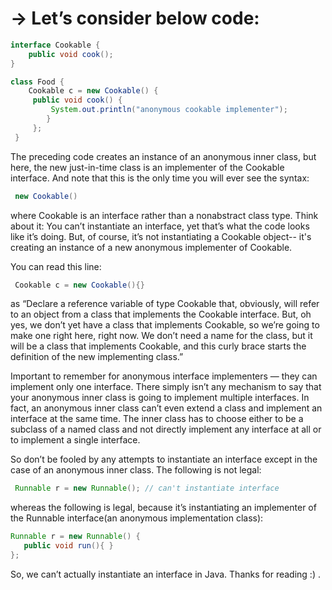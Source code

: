 
# -> Let’s consider below code:

```java
interface Cookable {
    public void cook();
}

class Food {
    Cookable c = new Cookable() {
     public void cook() {
         System.out.println("anonymous cookable implementer");
        }
     };
 }
```
 
The preceding code creates an instance of an anonymous inner class, but here, the new just-in-time class is an implementer of the Cookable interface. And note that this is the only time you will ever see the syntax:

```java
 new Cookable()

```

where Cookable is an interface rather than a nonabstract class type. Think about it: You can’t instantiate an interface, yet that’s what the code looks like it’s doing. But, of course, it’s not instantiating a Cookable object-- it's creating an instance of a new anonymous implementer of Cookable.

You can read this line:
```java
 Cookable c = new Cookable(){}
```
as “Declare a reference variable of type Cookable that, obviously, will refer to an object from a class that implements the Cookable interface. But, oh yes, we don’t yet have a class that implements Cookable, so we’re going to make one right here, right now. We don’t need a name for the class, but it will be a class that implements Cookable, and this curly brace starts the definition of the new implementing class.”

Important to remember for anonymous interface implementers — they can implement only one interface. There simply isn’t any mechanism to say that your anonymous inner class is going to implement multiple interfaces. In fact, an anonymous inner class can’t even extend a class and implement an interface at the same time. The inner class has to choose either to be a subclass of a named class and not directly implement any interface at all or to implement a single interface.

So don’t be fooled by any attempts to instantiate an interface except in the case of an anonymous inner class. The following is not legal:
```java
 Runnable r = new Runnable(); // can't instantiate interface
```
whereas the following is legal, because it’s instantiating an implementer of the Runnable interface(an anonymous implementation class):

```java
Runnable r = new Runnable() { 
   public void run(){ }
};
```

So, we can’t actually instantiate an interface in Java. Thanks for reading :) .

